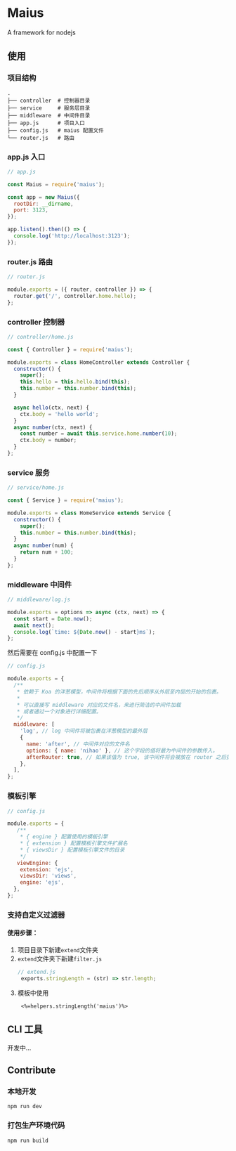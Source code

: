 # Maius

A framework for nodejs

## 使用

### 项目结构

```
.
├── controller  # 控制器目录
├── service     # 服务层目录
├── middleware  # 中间件目录
├── app.js      # 项目入口
├── config.js   # maius 配置文件
└── router.js   # 路由
```

### app.js 入口

```js
// app.js

const Maius = require('maius');

const app = new Maius({
  rootDir: __dirname,
  port: 3123,
});

app.listen().then(() => {
  console.log('http://localhost:3123');
});
```

### router.js 路由

```js
// router.js

module.exports = ({ router, controller }) => {
  router.get('/', controller.home.hello);
};
```

### controller 控制器

```js
// controller/home.js

const { Controller } = require('maius');

module.exports = class HomeController extends Controller {
  constructor() {
    super();
    this.hello = this.hello.bind(this);
    this.number = this.number.bind(this);
  }

  async hello(ctx, next) {
    ctx.body = 'hello world';
  }
  async number(ctx, next) {
    const number = await this.service.home.number(10);
    ctx.body = number;
  }
};
```

### service 服务

```js
// service/home.js

const { Service } = require('maius');

module.exports = class HomeService extends Service {
  constructor() {
    super();
    this.number = this.number.bind(this);
  }
  async number(num) {
    return num + 100;
  }
};
```

### middleware 中间件

```js
// middleware/log.js

module.exports = options => async (ctx, next) => {
  const start = Date.now();
  await next();
  console.log(`time: ${Date.now() - start}ms`);
};
```
然后需要在 config.js 中配置一下

```js
// config.js

module.exports = {
  /**
   * 依赖于 Koa 的洋葱模型，中间件将根据下面的先后顺序从外层至内层的开始的包裹。
   *
   * 可以直接写 middleware 对应的文件名，来进行简洁的中间件加载
   * 或者通过一个对象进行详细配置。
   */
  middleware: [
    'log', // log 中间件将被包裹在洋葱模型的最外层
    {
      name: 'after', // 中间件对应的文件名
      options: { name: 'nihao' }, // 这个字段的值将最为中间件的参数传入。
      afterRouter: true, // 如果该值为 true, 该中间件将会被放在 router 之后执行
    },
  ],
};

```

### 模板引擎
```js
// config.js

module.exports = {
   /**
    * { engine } 配置使用的模板引擎
    * { extension } 配置模板引擎文件扩展名
    * { viewsDir } 配置模板引擎文件的目录
    */
   viewEngine: {
    extension: 'ejs',
    viewsDir: 'views',
    engine: 'ejs',
  },
};

```

### 支持自定义过滤器
#### 使用步骤：
1. 项目目录下新建`extend`文件夹
2. `extend`文件夹下新建`filter.js`
   ```js
   // extend.js
    exports.stringLength = (str) => str.length;
   ```
3. 模板中使用
   ```ejs
    <%=helpers.stringLength('maius')%>
   ```


## CLI 工具

开发中...

## Contribute

### 本地开发

```
npm run dev
```

### 打包生产环境代码

```
npm run build
```
